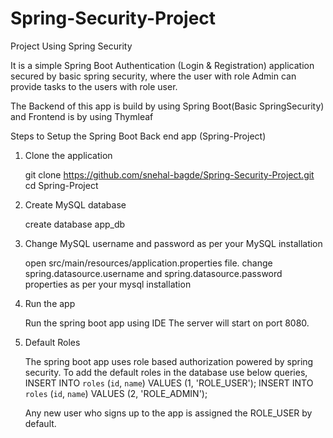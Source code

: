 # Spring-Security-Project
Project Using Spring Security

It is a simple Spring Boot Authentication (Login & Registration) application secured
by basic spring security, where the user with role Admin can provide tasks to the
users with role user. 

The Backend of this app is build by using Spring Boot(Basic SpringSecurity) and Frontend is by using Thymleaf


Steps to Setup the Spring Boot Back end app (Spring-Project) 

1. Clone the application 

      git clone https://github.com/snehal-bagde/Spring-Security-Project.git
      cd Spring-Project 

2. Create MySQL database 

      create database app_db

 
3. Change MySQL username and password as per your MySQL installation 

      open src/main/resources/application.properties file. 
      change spring.datasource.username and spring.datasource.password properties as per your mysql installation 

  
4. Run the app 

      Run the spring boot app using IDE 
      The server will start on port 8080. 

  
5. Default Roles 

      The spring boot app uses role based authorization powered by spring security. To add the default roles in the database use below queries, 
      INSERT INTO `roles` (`id`, `name`) VALUES (1, 'ROLE_USER'); 
      INSERT INTO `roles` (`id`, `name`) VALUES (2, 'ROLE_ADMIN'); 

      Any new user who signs up to the app is assigned the ROLE_USER by default. 


